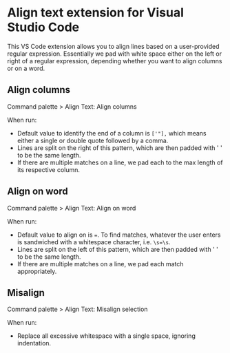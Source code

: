 # Align text extension for Visual Studio Code

This VS Code extension allows you to align lines based on a user-provided regular expression. Essentially we pad with white space either on the left or right of a regular expression, depending whether you want to align columns or on a word.


## Align columns

Command palette > Align Text: Align columns

<gif>

When run:
- Default value to identify the end of a column is `['"],` which means either a single or double quote followed by a comma.
- Lines are split on the right of this pattern, which are then padded with ' ' to be the same length.
- If there are multiple matches on a line, we pad each to the max length of its respective column.

## Align on word

Command palette > Align Text: Align on word

<gif>

When run:
- Default value to align on is `=`. To find matches, whatever the user enters is sandwiched with a whitespace character, i.e. `\s=\s`.
- Lines are split on the left of this pattern, which are then padded with ' ' to be the same length.
- If there are multiple matches on a line, we pad each match appropriately.

## Misalign

Command palette > Align Text: Misalign selection

<gif>

When run:
- Replace all excessive whitespace with a single space, ignoring indentation.
